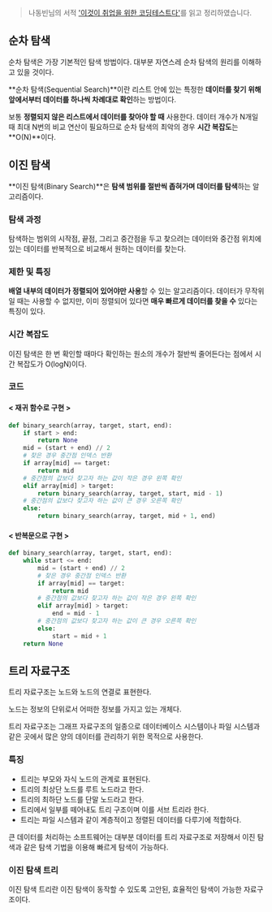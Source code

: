 > 나동빈님의 서적 ['이것이 취업을 위한 코딩테스트다'](https://play.google.com/store/books/details/%EB%82%98%EB%8F%99%EB%B9%88_%EC%9D%B4%EA%B2%83%EC%9D%B4_%EC%B7%A8%EC%97%85%EC%9D%84_%EC%9C%84%ED%95%9C_%EC%BD%94%EB%94%A9_%ED%85%8C%EC%8A%A4%ED%8A%B8%EB%8B%A4_with_%ED%8C%8C%EC%9D%B4%EC%8D%AC?id=vBz-DwAAQBAJ)를 읽고 정리하였습니다.



## 순차 탐색

순차 탐색은 가장 기본적인 탐색 방법이다. 대부분 자연스레 순차 탐색의 원리를 이해하고 있을 것이다. 

**순차 탐색(Sequential Search)**이란 리스트 안에 있는 특정한 **데이터를 찾기 위해 앞에서부터 데이터를 하나씩 차례대로 확인**하는 방법이다.

보통 **정렬되지 않은 리스트에서 데이터를 찾아야 할 때** 사용한다. 데이터 개수가 N개일 때 최대 N번의 비교 연산이 필요하므로 순차 탐색의 최악의 경우 **시간 복잡도**는 **O(N)**이다.



## 이진 탐색

**이진 탐색(Binary Search)**은 **탐색 범위를 절반씩 좁혀가며 데이터를 탐색**하는 알고리즘이다. 



### 탐색 과정

탐색하는 범위의 시작점, 끝점, 그리고 중간점을 두고 찾으려는 데이터와 중간점 위치에 있는 데이터를 반복적으로 비교해서 원하는 데이터를 찾는다.



### 제한 및 특징

**배열 내부의 데이터가 정렬되어 있어야만 사용**할 수 있는 알고리즘이다. 데이터가 무작위일 때는 사용할 수 없지만, 이미 정렬되어 있다면 **매우 빠르게 데이터를 찾을 수** 있다는 특징이 있다.



### 시간 복잡도

이진 탐색은 한 번 확인할 때마다 확인하는 원소의 개수가 절반씩 줄어든다는 점에서 시간 복잡도가 O(logN)이다.



### 코드

#### < 재귀 함수로 구현 >

```python
def binary_search(array, target, start, end):
    if start > end:
        return None
    mid = (start + end) // 2
    # 찾은 경우 중간점 인덱스 반환
    if array[mid] == target:
        return mid
    # 중간점의 값보다 찾고자 하는 값이 작은 경우 왼쪽 확인
    elif array[mid] > target:
        return binary_search(array, target, start, mid - 1)
    # 중간점의 값보다 찾고자 하는 값이 큰 경우 오른쪽 확인
    else:
        return binary_search(array, target, mid + 1, end)
```

#### < 반복문으로 구현 >

```python
def binary_search(array, target, start, end):
    while start <= end:
        mid = (start + end) // 2
        # 찾은 경우 중간점 인덱스 반환
        if array[mid] == target:
            return mid
        # 중간점의 값보다 찾고자 하는 값이 작은 경우 왼쪽 확인
        elif array[mid] > target:
            end = mid - 1
        # 중간점의 값보다 찾고자 하는 값이 큰 경우 오른쪽 확인
        else:
            start = mid + 1
    return None
```



## 트리 자료구조

트리 자료구조는 노드와 노드의 연결로 표현한다.

노드는 정보의 단위로서 어떠한 정보를 가지고 있는 개체다.

트리 자료구조는 그래프 자료구조의 일종으로 데이터베이스 시스템이나 파일 시스템과 같은 곳에서 많은 양의 데이터를 관리하기 위한 목적으로 사용한다.



### 특징

- 트리는 부모와 자식 노드의 관계로 표현된다.
- 트리의 최상단 노드를 루트 노드라고 한다.
- 트리의 최하단 노드를 단말 노드라고 한다.
- 트리에서 일부를 떼어내도 트리 구조이며 이를 서브 트리라 한다.
- 트리는 파일 시스템과 같이 계층적이고 정렬된 데이터를 다루기에 적합하다.



큰 데이터를 처리하는 소프트웨어는 대부분 데이터를 트리 자료구조로 저장해서 이진 탐색과 같은 탐색 기법을 이용해 빠르게 탐색이 가능하다.



### 이진 탐색 트리

이진 탐색 트리란 이진 탐색이 동작할 수 있도록 고안된, 효율적인 탐색이 가능한 자료구조이다.

